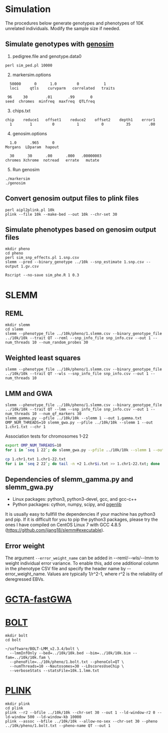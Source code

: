 # Simulation
The procedures below generate genotypes and phenotypes of 10K unrelated individuals. Modify the sample size if needed. 
## Simulate genotypes with [genosim](https://aipl.arsusda.gov/software/genosim/)
1. pedigree.file and genotype.data0
```console
perl sim_ped.pl 10000
```
2. markersim.options
```
  50000      0      1.0         0           1
  loci     qtls    curvparm   correlated   traits

 96     30        .01       .99       0
seed  chromes  minfreq  maxfreq  QTLfreq
```
3. chips.txt
```
chip    reduce1   offset1    reduce2    offset2    depth1    error1
  1        1         0          1          0          35        .00
```
4. genosim.options
```
  1.0      .965      0
Morgans  LDparam  hapout

  30      30      .00      .000   .00000003
chromes Xchrome  notread   errate   mutate
```
5. Run genosim
```console
./markersim
./genosim
```
## Convert genosim output files to plink files
```console
perl aipl2plink.pl 10k
plink --file 10k --make-bed --out 10k --chr-set 30
```
## Simulate phenotypes based on genosim output files
```console
mkdir pheno
cd pheno
perl sim_snp_effects.pl 1.snp.csv
slemm --pred --binary_genotype ../10k --snp_estimate 1.snp.csv --output 1.gv.csv
```
```console
Rscript --no-save sim_phe.R 1 0.3
```
# SLEMM
## REML
```console
mkdir slemm
cd slemm
slemm --phenotype_file ../10k/pheno/1.slemm.csv --binary_genotype_file ../10k/10k --trait QT --reml --snp_info_file snp_info.csv --out 1 --num_threads 10 --num_random_probes 30
```
## Weighted least squares
```console
slemm --phenotype_file ../10k/pheno/1.slemm.csv --binary_genotype_file ../10k/10k --trait QT --wls --snp_info_file snp_info.csv --out 1 --num_threads 10
```
## LMM and GWA
```console
slemm --phenotype_file ../10k/pheno/1.slemm.csv --binary_genotype_file ../10k/10k --trait QT --lmm --snp_info_file snp_info.csv --out 1 --num_threads 10 --num_qf_markers 30
slemm_gamma.py --pfile ../10k/10k --slemm 1 --out 1.gamma.txt
OMP_NUM_THREADS=10 slemm_gwa.py --pfile ../10k/10k --slemm 1 --out 1.chr1.txt --chr 1
```

Association tests for chromosomes 1-22
```bash
export OMP_NUM_THREADS=10
for i in `seq 1 22`; do slemm_gwa.py --pfile ../10k/10k --slemm 1 --out 1.chr$i.txt --chr $i; done

cp 1.chr1.txt 1.chr1-22.txt
for i in `seq 2 22`; do tail -n +2 1.chr$i.txt >> 1.chr1-22.txt; done
```
## Dependencies of slemm_gamma.py and slemm_gwa.py
- Linux packages: python3, python3-devel, gcc, and gcc-c++
- Python packages: cython, numpy, scipy, and [pgenlib](https://github.com/chrchang/plink-ng/tree/master/2.0/Python)

It is usually easy to fullfill the dependencies if your machine has python3 and pip. If it is difficult for you to pip the python3 packages, please try the ones I have compiled on CentOS Linux 7 with GCC 4.8.5 (https://github.com/jiang18/slemm#executable). 

## Error weight
The argument ```--error_weight_name``` can be added in --reml/--wls/--lmm to weight individual error variance. To enable this, add one additional column in the phenotype CSV file and specify the header name by --error_weight_name. Values are typically 1/r^2-1, where r^2 is the reliability of deregressed EBVs. 
# [GCTA-fastGWA](https://cnsgenomics.com/software/gcta/#fastGWA)
# [BOLT](https://alkesgroup.broadinstitute.org/BOLT-LMM/BOLT-LMM_manual.html)
```console
mkdir bolt
cd bolt

~/software/BOLT-LMM_v2.3.4/bolt \
  --lmmInfOnly --bed=../10k/10k.bed --bim=../10k/10k.bim --fam=../10k/10k.fam \
  --phenoFile=../10k/pheno/1.bolt.txt --phenoCol=QT \
  --numThreads=10 --Nautosomes=30 --LDscoresUseChip \
  --verboseStats --statsFile=10k.1.lmm.txt
```
# [PLINK](https://www.cog-genomics.org/plink/1.9/)
```console
mkdir plink
cd plink
plink --r2 --bfile ../10k/10k --chr-set 30 --out 1 --ld-window-r2 0 --ld-window 500 --ld-window-kb 10000
plink --assoc --bfile ../10k/10k --allow-no-sex --chr-set 30 --pheno ../10k/pheno/1.bolt.txt --pheno-name QT --out 1
```
